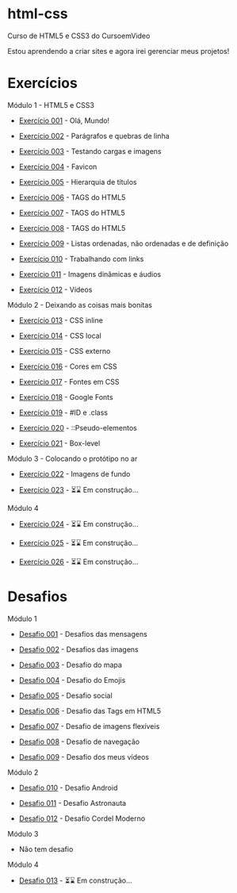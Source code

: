 # html-css
 Curso de HTML5 e CSS3 do CursoemVideo

 Estou aprendendo a criar sites e agora irei gerenciar meus projetos!

 <h1>Exercícios</h1>
 Módulo 1 - HTML5 e CSS3
 
 <ul>
    <li><a href="https://juliafclima.github.io/html-css/exercicios/ex001/index.html">Exercício 001</a> - Olá,  Mundo!</li>
 </ul>

<ul>
    <li><a href="https://juliafclima.github.io/html-css/exercicios/ex002/index.html">Exercício 002</a> - Parágrafos e quebras de linha</li>
 </ul>
 
 <ul>
    <li><a href="https://juliafclima.github.io/html-css/exercicios/ex003/index.html">Exercício 003</a> - Testando cargas e imagens</li>
 </ul>
 
 <ul>
    <li><a href="https://juliafclima.github.io/html-css/exercicios/ex004/index.html">Exercício 004</a> - Favicon</li>
 </ul>
 
 <ul>
    <li><a href="https://juliafclima.github.io/html-css/exercicios/ex005/index.html">Exercício 005</a> - Hierarquia de títulos</li>
 </ul>

 <ul>
    <li><a href="https://juliafclima.github.io/html-css/exercicios/ex006/index.html">Exercício 006</a> - TAGS do HTML5</li>
 </ul>

 <ul>
    <li><a href="https://juliafclima.github.io/html-css/exercicios/ex007/index.html">Exercício 007</a> - TAGS do HTML5</li>
 </ul>

 <ul>
    <li><a href="https://juliafclima.github.io/html-css/exercicios/ex008/index.html">Exercício 008</a> - TAGS do HTML5</li>
 </ul>

 <ul>
    <li><a href="https://juliafclima.github.io/html-css/exercicios/ex009/index.html">Exercício 009</a> - Listas ordenadas, não ordenadas e de definição</li>
 </ul>

 <ul>
    <li><a href="https://juliafclima.github.io/html-css/exercicios/ex010/index.html">Exercício 010</a> - Trabalhando com links</li>
 </ul>

 <ul>
    <li><a href="https://juliafclima.github.io/html-css/exercicios/ex011/index.html">Exercício 011</a> - Imagens dinâmicas e áudios</li>
 </ul>

 <ul>
    <li><a href="https://juliafclima.github.io/html-css/exercicios/ex012/index.html">Exercício 012</a> - Vídeos</li>
 </ul>

Módulo 2 - Deixando as coisas mais bonitas

 <ul>
    <li><a href="https://juliafclima.github.io/html-css/exercicios/ex013/index.html">Exercício 013</a> - CSS inline</li>
 </ul>

 <ul>
    <li><a href="https://juliafclima.github.io/html-css/exercicios/ex014/index.html">Exercício 014</a> - CSS local</li>
 </ul>

 <ul>
    <li><a href="https://juliafclima.github.io/html-css/exercicios/ex015/index.html">Exercício 015</a> - CSS externo</li>
 </ul>

 <ul>
    <li><a href="https://juliafclima.github.io/html-css/exercicios/ex016/index.html">Exercício 016</a> - Cores em CSS</li>
 </ul>

 <ul>
    <li><a href="https://juliafclima.github.io/html-css/exercicios/ex017/index.html">Exercício 017</a> - Fontes em CSS</li>
 </ul>

 <ul>
    <li><a href="https://juliafclima.github.io/html-css/exercicios/ex018/index.html">Exercício 018</a> - Google Fonts</li>
 </ul>

 <ul>
    <li><a href="https://juliafclima.github.io/html-css/exercicios/ex019/index.html">Exercício 019</a> - #ID e .class</li>
 </ul>

 <ul>
    <li><a href="https://juliafclima.github.io/html-css/exercicios/ex020/index.html">Exercício 020</a> - ::Pseudo-elementos</li>
 </ul>

 <ul>
    <li><a href="https://juliafclima.github.io/html-css/exercicios/ex021/index.html">Exercício 021</a> - Box-level</li>
 </ul>

Módulo 3 - Colocando o protótipo no ar

 <ul>
    <li><a href="https://juliafclima.github.io/html-css/exercicios/ex022/index.html">Exercício 022</a> - Imagens de fundo</li>
 </ul>

 <ul>
    <li><a href="#">Exercício 023</a> - ⏳⌛️ Em construção...</li>
 </ul>

 Módulo 4

  <ul>
    <li><a href="#">Exercício 024</a> - ⏳⌛️ Em construção...</li>
 </ul>

  <ul>
    <li><a href="#">Exercício 025</a> - ⏳⌛️ Em construção...</li>
 </ul>

  <ul>
    <li><a href="#">Exercício 026</a> - ⏳⌛️ Em construção...</li>
 </ul>
 
 <h1>Desafios</h1>
 Módulo 1 
 
 <ul>
 <li><a href="https://juliafclima.github.io/html-css/desafios/d01/index.html">Desafio 001</a> - Desafios das mensagens</li>
 </ul>
 
 <ul>
  <li><a href="https://juliafclima.github.io/html-css/desafios/d02/index.html">Desafio 002</a> - Desafios das imagens</li>
 </ul>
 
<ul>
  <li><a href="https://juliafclima.github.io/html-css/desafios/d03/index.html">Desafio 003</a> - Desafio do mapa</li>
 </ul>
 
<ul>
  <li><a href="https://juliafclima.github.io/html-css/desafios/d04/index.html">Desafio 004</a> - Desafio do Emojis</li>
 </ul>
 
<ul>
  <li><a href="https://juliafclima.github.io/html-css/desafios/d04/index.html">Desafio 005</a> - Desafio social</li>
 </ul>
 
<ul>
  <li><a href="https://juliafclima.github.io/html-css/desafios/d06/index.html">Desafio 006</a> - Desafio das Tags em HTML5</li>
 </ul>
 
 <ul>
  <li><a href="https://juliafclima.github.io/html-css/desafios/d07/index.html"> Desafio 007</a> - Desafio de imagens flexíveis</li>
 </ul>
 
<ul>
  <li><a href="https://juliafclima.github.io/html-css/desafios/d08/index.html"> Desafio 008</a> - Desafio de navegação</li>
 </ul>
 
<ul>
  <li><a href="https://juliafclima.github.io/html-css/desafios/d09/index.html"> Desafio 009</a> - Desafio dos meus vídeos</li>
 </ul>
 
 Módulo 2 
   
 <ul>
 <li><a href="https://juliafclima.github.io/html-css/desafios/d10/index.html"> Desafio 010</a> - Desafio Android</li>
 </ul>
   
 <ul>
  <li><a href="https://juliafclima.github.io/html-css/desafios/d11/index.html"> Desafio 011</a> - Desafio Astronauta
 </ul>
   
   <ul>
  <li><a href="https://juliafclima.github.io/html-css/desafios/d11/index.html"> Desafio 012</a> - Desafio Cordel Moderno
 </ul>
  
 Módulo 3
   
   <ul>
    <li><p>Não tem desafio</p>
 </ul>
   
 Módulo 4
   
   <ul>
  <li><a href="#"> Desafio 013</a> - ⏳⌛️ Em construção...
 </ul>
